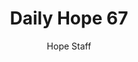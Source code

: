 ---
image: /assets/img/daily-hope-default-artwork.png
title: Daily Hope 67
number: 67
categories:
  - Daily Hope
author: Hope Staff
notes: Daily Hope 67
embed: >-
  <iframe style="border-radius:12px" src="https://open.spotify.com/embed/episode/6mValHNDuBr0vsURqMIYUb?utm_source=generator" width="100%" height="352" frameBorder="0" allowfullscreen="" allow="autoplay; clipboard-write; encrypted-media; fullscreen; picture-in-picture" loading="lazy"></iframe>
---